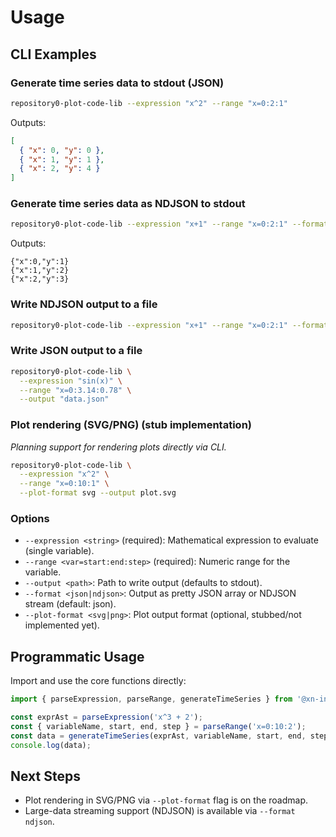 # Usage

## CLI Examples

### Generate time series data to stdout (JSON)

```bash
repository0-plot-code-lib --expression "x^2" --range "x=0:2:1"
```

Outputs:
```json
[
  { "x": 0, "y": 0 },
  { "x": 1, "y": 1 },
  { "x": 2, "y": 4 }
]
```

### Generate time series data as NDJSON to stdout

```bash
repository0-plot-code-lib --expression "x+1" --range "x=0:2:1" --format ndjson
```

Outputs:
```
{"x":0,"y":1}
{"x":1,"y":2}
{"x":2,"y":3}
```

### Write NDJSON output to a file

```bash
repository0-plot-code-lib --expression "x+1" --range "x=0:2:1" --format ndjson --output data.ndjson
```

### Write JSON output to a file

```bash
repository0-plot-code-lib \
  --expression "sin(x)" \
  --range "x=0:3.14:0.78" \
  --output "data.json"
```

### Plot rendering (SVG/PNG) (stub implementation)

_Planning support for rendering plots directly via CLI._

```bash
repository0-plot-code-lib \
  --expression "x^2" \
  --range "x=0:10:1" \
  --plot-format svg --output plot.svg
```

### Options

- `--expression <string>` (required): Mathematical expression to evaluate (single variable).
- `--range <var=start:end:step>` (required): Numeric range for the variable.
- `--output <path>`: Path to write output (defaults to stdout).
- `--format <json|ndjson>`: Output as pretty JSON array or NDJSON stream (default: json).
- `--plot-format <svg|png>`: Plot output format (optional, stubbed/not implemented yet).

## Programmatic Usage

Import and use the core functions directly:

```js
import { parseExpression, parseRange, generateTimeSeries } from '@xn-intenton-z2a/repository0-plot-code-lib';

const exprAst = parseExpression('x^3 + 2');
const { variableName, start, end, step } = parseRange('x=0:10:2');
const data = generateTimeSeries(exprAst, variableName, start, end, step);
console.log(data);
```

## Next Steps

- Plot rendering in SVG/PNG via `--plot-format` flag is on the roadmap.
- Large-data streaming support (NDJSON) is available via `--format ndjson`.